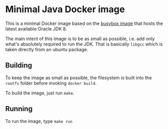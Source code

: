 # Minimal Java Docker image

This is a minimal Docker image based on the [busybox image](https://hub.docker.com/_/busybox/) that hosts the latest available Oracle JDK 8. 

The main intent of this image is to be as small as possible, i.e. add only what's absolutely required to run the JDK. That is basically `libgcc` which is taken directly from an ubuntu package.

## Building
To keep the image as small as possible, the filesystem is built into the `rootfs` folder before invoking `docker build`.

To build the image, just run `make`.

## Running
To run the image, type `make run`
